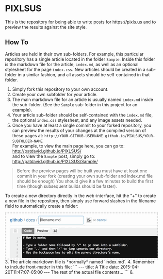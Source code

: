 # PIXLSUS
This is the repository for being able to write posts for https://pixls.us and to preview the results against the site style.

## How To
Articles are held in their own sub-folders.  For example, this particular repository has a single article located in the folder `Sample`.  Inside this folder is the markdown file for the article, `index.md`, as well as an optional stylesheet for the page `index.css`.  New articles should be created in a sub-folder in a similar fashion, and all assets should be self-contained in that folder.

1. Simply fork this repository to your own account.
2. Create your own subfolder for your article.
3. The main markdown file for an article is usually named `index.md` inside the sub-folder.  (See the `Sample` sub-folder in this project for an example).
4. Your article sub-folder should be self-contained with the `index.md` file, the optional `index.css` stylesheet, and any image assets needed.
5. Once you have at least a single commit to your forked repository, you can preview the results of your changes at the compiled version of these pages at: `http://YOUR-GITHUB-USERNAME.github.io/PIXLSUS/YOUR-SUBFOLDER-NAME`<br/>
For example, to view the main page here, you can go to: http://patdavid.github.io/PIXLSUS/<br/>
and to view the `Sample` post, simply go to: http://patdavid.github.io/PIXLSUS/Sample/

 > Before the preview pages will be built you must have at least one commit in your fork (creating your own sub-folder and index.md file should be enough)
 > You should give it a few minutes to build the first time (though subsequent builds should be faster).



To create a new directory directly in the web-interface, hit the "+" to create a new file in the repository, then simply use forward slashes in the filename field to automatically create a folder:
<div style="border: dashed 1px gray;"><img src="/styles/create-folder.gif" alt=""/></div>
3. The article markdown file is *normally* named `index.md`.
4. Remember to include front-matter in this file:
```
---
title: A Title
date: 2015-04-20T11:47:07-05:00
---
The rest of the actual file contents...
```
6. 
